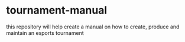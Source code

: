 # tournament-manual
this repository will help create a manual on how to create, produce and maintain an esports tournament
